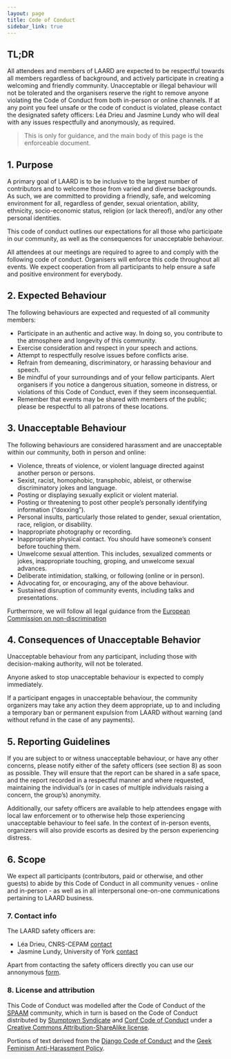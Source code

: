 ```yaml
---
layout: page
title: Code of Conduct
sidebar_link: true
---
```


## TL;DR

All attendees and members of LAARD are expected to be respectful towards all members regardless of background, and actively participate in creating a welcoming and friendly community.
Unacceptable or illegal behaviour will not be tolerated and the organisers reserve the right to remove anyone violating the Code of Conduct from both in-person or online channels.
If at any point you feel unsafe or the code of conduct is violated, please contact the designated safety officers: Léa Drieu and Jasmine Lundy who will deal with any issues respectfully and anonymously, as required.

>This is only for guidance, and the main body of this page is the enforceable document.

## 1. Purpose

A primary goal of LAARD is to be inclusive to the largest number of contributors and to welcome those from varied and diverse backgrounds. As such, we are committed to providing a friendly, safe, and welcoming environment for all, regardless of gender, sexual orientation, ability, ethnicity, socio-economic status, religion (or lack thereof), and/or any other personal identities.

This code of conduct outlines our expectations for all those who participate in our community, as well as the consequences for unacceptable behaviour.

All attendees at our meetings are required to agree to and comply with the following code of conduct. Organisers will enforce this code throughout all events. We expect cooperation from all participants to help ensure a safe and positive environment for everybody.

## 2. Expected Behaviour

The following behaviours are expected and requested of all community members:

- Participate in an authentic and active way. In doing so, you contribute to the atmosphere and longevity of this community.
- Exercise consideration and respect in your speech and actions.
- Attempt to respectfully resolve issues before conflicts arise.
- Refrain from demeaning, discriminatory, or harassing behaviour and speech.
- Be mindful of your surroundings and of your fellow participants. Alert organisers if you notice a dangerous situation, someone in distress, or violations of this Code of Conduct, even if they seem inconsequential.
- Remember that events may be shared with members of the public; please be respectful to all patrons of these locations.

## 3. Unacceptable Behaviour

The following behaviours are considered harassment and are unacceptable within our community, both in person and online:

- Violence, threats of violence, or violent language directed against another person or persons.
- Sexist, racist, homophobic, transphobic, ableist, or otherwise discriminatory jokes and language.
- Posting or displaying sexually explicit or violent material.
- Posting or threatening to post other people’s personally identifying information (“doxxing”).
- Personal insults, particularly those related to gender, sexual orientation, race, religion, or disability.
- Inappropriate photography or recording.
- Inappropriate physical contact. You should have someone’s consent before touching them.
- Unwelcome sexual attention. This includes, sexualized comments or jokes, inappropriate touching, groping, and unwelcome sexual advances.
- Deliberate intimidation, stalking, or following (online or in person).
- Advocating for, or encouraging, any of the above behaviour.
- Sustained disruption of community events, including talks and presentations.


Furthermore, we will follow all legal guidance from the [European Commission on non-discrimination](https://fra.europa.eu/sites/default/files/fra_uploads/fra-2018-handbook-non-discrimination-law-2018_en.pdf)

## 4. Consequences of Unacceptable Behavior

Unacceptable behaviour from any participant, including those with decision-making authority, will not be tolerated.

Anyone asked to stop unacceptable behaviour is expected to comply immediately.

If a participant engages in unacceptable behaviour, the community organizers may take any action they deem appropriate, up to and including a temporary ban or permanent expulsion from LAARD without warning (and without refund in the case of any payments).

## 5. Reporting Guidelines

If you are subject to or witness unacceptable behaviour, or have any other concerns, please notify either of the safety officers (see section 8) as soon as possible. They will ensure that the report can be shared in a safe space, and the report recorded in a respectful manner and where requested, maintaining the individual’s (or in cases of multiple individuals raising a concern, the group’s) anonymity. 

Additionally, our safety officers are available to help attendees engage with local law enforcement or to otherwise help those experiencing unacceptable behaviour to feel safe. In the context of in-person events, organizers will also provide escorts as desired by the person experiencing distress.


## 6. Scope

We expect all participants (contributors, paid or otherwise, and other guests) to abide by this Code of Conduct in all community venues - online and in-person - as well as in all interpersonal one-on-one communications pertaining to LAARD business.

### 7. Contact info

The LAARD safety officers are:
- Léa Drieu, CNRS-CEPAM <a href="mailto:lea.drieu@cepam.cnrs.fr">contact</a>
- Jasmine Lundy, University of York <a href="mailto:jasmine.lundy@york.ac.uk">contact</a>

Apart from contacting the safety officers directly you can use our annonymous <a href="(https://forms.gle/a699frSRpPVKZjnJ7)">form</a>.

### 8. License and attribution

This Code of Conduct was modelled after the Code of Conduct of the [SPAAM](https://www.spaam-community.org/) community, which in turn is based on the Code of Conduct distributed by [Stumptown Syndicate](http://stumptownsyndicate.org) and [Conf Code of Conduct](https://confcodeofconduct.com/) under a [Creative Commons Attribution-ShareAlike license](http://creativecommons.org/licenses/by-sa/3.0/). 

Portions of text derived from the [Django Code of Conduct](https://www.djangoproject.com/conduct/) and the [Geek Feminism Anti-Harassment Policy](http://geekfeminism.wikia.com/wiki/Conference_anti-harassment/Policy).
